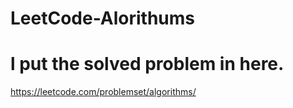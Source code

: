 # LeetCode-Alorithums

# l put the solved problem in here.
https://leetcode.com/problemset/algorithms/
